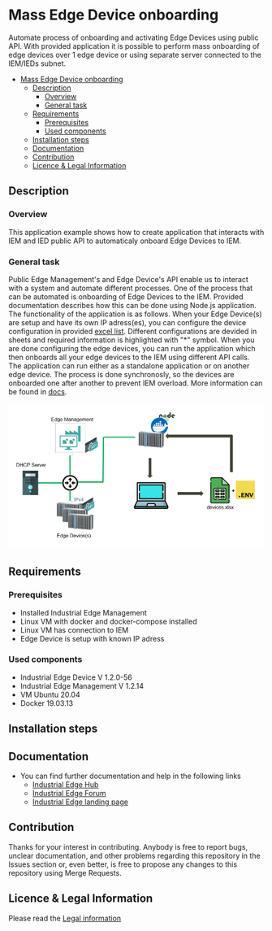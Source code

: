 # Mass Edge Device onboarding

Automate process of onboarding and activating Edge Devices using public API. With provided application it is possible to perform mass onboarding of edge devices over 1 edge device or using separate server connected to the IEM/IEDs subnet.

- [Mass Edge Device onboarding](#mass-edge-device-onboarding)
  - [Description](#description)
    - [Overview](#overview)
    - [General task](#general-task)
  - [Requirements](#requirements)
    - [Prerequisites](#prerequisites)
    - [Used components](#used-components)
  - [Installation steps](#installation-steps)
  - [Documentation](#documentation)
  - [Contribution](#contribution)
  - [Licence & Legal Information](#licence--legal-information)

## Description

### Overview

This application example shows how to create application that interacts with IEM and IED public API to automaticaly onboard Edge Devices to IEM.

### General task

Public Edge Management's and Edge Device's API enable us to interact with a system and automate different processes. One of the process that can be automated is onboarding of Edge Devices to the IEM. Provided documentation describes how this can be done using Node.js application. The functionality of the application is as follows. When your Edge Device(s) are setup and have its own IP adress(es), you can configure the device configuration in provided [excel list](./src/devices/edge_devices.xlsx). Different configurations are devided in sheets and required information is highlighted with "*" symbol. When you are done configuring the edge devices, you can run the application which then onboards all your edge devices to the IEM using different API calls. The application can run either as a standalone application or on another edge device. The process is done synchronosly, so the devices are onboarded one after another to prevent IEM overload. More information can be found in [docs](./docs/).

![MassOnboard](./docs/graphics/mass_onboard.PNG)

## Requirements

### Prerequisites

- Installed Industrial Edge Management
- Linux VM with docker and docker-compose installed
- Linux VM has connection to IEM
- Edge Device is setup with known IP adress


### Used components

- Industrial Edge Device V 1.2.0-56
- Industrial Edge Management V 1.2.14
- VM Ubuntu 20.04
- Docker 19.03.13

## Installation steps



## Documentation

- You can find further documentation and help in the following links
  - [Industrial Edge Hub](https://iehub.eu1.edge.siemens.cloud/#/documentation)
  - [Industrial Edge Forum](https://www.siemens.com/industrial-edge-forum)
  - [Industrial Edge landing page](https://new.siemens.com/global/en/products/automation/topic-areas/industrial-edge/simatic-edge.html)
  
## Contribution
Thanks for your interest in contributing. Anybody is free to report bugs, unclear documentation, and other problems regarding this repository in the Issues section or, even better, is free to propose any changes to this repository using Merge Requests.

## Licence & Legal Information
Please read the [Legal information](LICENSE.md)